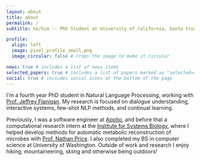 ```yaml
---
layout: about
title: about
permalink: /
subtitle: he/him -- PhD Student at University of California, Santa Cruz - bking2 (at) ucsc (dot) edu

profile:
  align: left
  image: pixel_profile_small.png
  image_circular: false # crops the image to make it circular

news: true # includes a list of news items
selected_papers: true # includes a list of papers marked as "selected={true}"
social: true # includes social icons at the bottom of the page
---
```


I'm a fourth year PhD student in Natural Language Processing, working with [Prof. Jeffrey Flanigan](https://jflanigan.github.io/).
My research is focused on dialogue understanding, interactive systems, few-shot NLP methods, and continual learning.

Previously, I was a software engineer at [Apptio](https://apptio.com), and before that a computational research intern at the [Institute for Systems Biology](https://isbscience.org/), where I helped develop methods for automatic metabolic reconstruction of microbes with [Prof. Nathan Price](https://scholar.google.com/citations?user=8Ly8BO4AAAAJ&hl=en).
I also completed my BS in computer science at University of Washington.
Outside of work and research I enjoy hiking, mountaineering, skiing and otherwise being outdoors!
